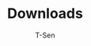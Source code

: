 ---
title: "Downloads"
excerpt: "Download CodeROS"
permalink: /downloads/
author_profile: true
author: T-Sen
---